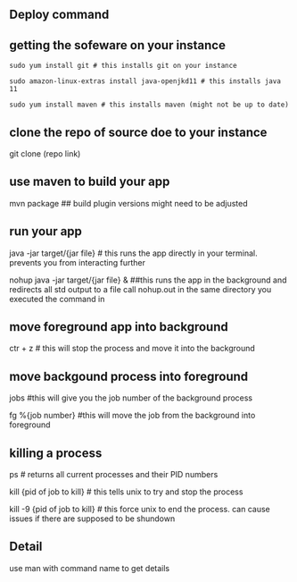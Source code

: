 ## Deploy command

## getting the sofeware on your instance
```cli
sudo yum install git # this installs git on your instance

sudo amazon-linux-extras install java-openjkd11 # this installs java 11

sudo yum install maven # this installs maven (might not be up to date)
```
## clone the repo of source doe to your instance

git clone (repo link)

## use maven to build your app

mvn package ## build plugin versions might need to be adjusted

## run your app

java -jar target/{jar file} # this runs the app directly in your terminal. prevents you from interacting further

nohup java -jar target/{jar file} & ##this runs the app in the background and redirects all std output to a file call nohup.out in the same directory you executed the command in


## move foreground app into background
ctr + z # this will stop the process and move it into the background

## move backgound process into foreground
jobs #this will give you the job number of the background process

fg %{job number} #this will move the job from the background into foreground

## killing a process

ps # returns all current processes and their PID numbers

kill {pid of job to kill} # this tells unix to try and stop the process

kill -9 {pid of job to kill} # this force unix to end the process. can cause issues if there are supposed to be shundown 

## Detail
use man with  command name to get details